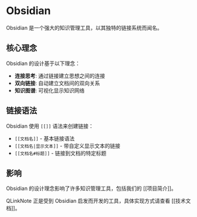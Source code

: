 # Obsidian

Obsidian 是一个强大的知识管理工具，以其独特的链接系统而闻名。

## 核心理念

Obsidian 的设计基于以下理念：
- **连接思考**: 通过链接建立思想之间的连接
- **双向链接**: 自动建立文档间的双向关系
- **知识图谱**: 可视化显示知识网络

## 链接语法

Obsidian 使用 `[[]]` 语法来创建链接：
- `[[文档名]]` - 基本链接语法
- `[[文档名|显示文本]]` - 带自定义显示文本的链接
- `[[文档名#标题]]` - 链接到文档的特定标题

## 影响

Obsidian 的设计理念影响了许多知识管理工具，包括我们的 [[项目简介]]。

QLinkNote 正是受到 Obsidian 启发而开发的工具，具体实现方式请查看 [[技术文档]]。